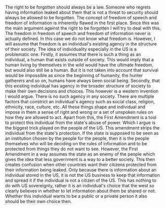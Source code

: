 


The right to be forgotten should always be a law. Someone who regrets having information leaked about them that is not a threat to security should always be allowed to be forgotten. The concept of freedom of speech and freedom of information is inherently flawed in the first place. Since this was the main argument against the right to be forgotten I will try to deal with this. 
 The freedom in freedom of speech and freedom of information never is actually defined. In this case we do not know what freedom is. However, I will assume that freedom is an individual's existing agency in the structure of their society.  The idea of individuality especially in the US is a problematic one. Firstly, it assumes that there is such a thing as an individual, a human that exists outside of society. This would imply that a human living by themselves in the wild would have the ultimate freedom, but would also still be a human. But it is not taken into account that survival would be impossible as since the beginning of humanity, the hunter gatherers and so on, humans have always been social being. Secondly, that this existing individual has agency in the broader structure of society to make their own decisions and choices. This however is a western invention I would argue. There is no such agency in any society. There are multiple factors that constrict an individual's agency such as social class, religion, ethnicity, race, culture, etc. All these things shape and individual and impose in them a sense of right and wrong or a set of unspoken rules on how they are allowed to act. 
 Apart from this, the First Amendment is a tool to protect this individual from the state's abuse of power. Which I argue is the biggest trick played on the people of the US. This amendment strips the individual from the state's protection. If the state is supposed to be seen as an institution chosen by the people for the people, then it is the people themselves who will be deciding on the rules of information and to be protected from things they do not want to see. However, the First Amendment in a way assumes the state as an enemy of the people which gives the idea that less government is a way to a better society. This then creates confusion when other countries want their citizens protected from their information being leaked. Only because there is information about an individual stored in the US, it is not the US business to keep that information and spread it if the individual is not a citizen of the US. This has nothing to do with US sovereignty, rather it is an individual's choice that the west so clearly believes in whether to let information about them be shared or not. Whether this individual wants to be a public or a private person it also should be their own choice then.  
